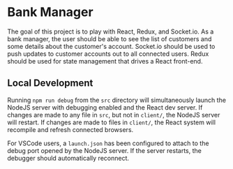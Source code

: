 # Bank Manager

The goal of this project is to play with React, Redux, and Socket.io. As a bank manager, the user should be able to see the list of customers and some details about the customer's account. Socket.io should be used to push updates to customer accounts out to all connected users. Redux should be used for state management that drives a React front-end.

## Local Development

Running `npm run debug` from the `src` directory will simultaneously launch the NodeJS server with debugging enabled and the React dev server. If changes are made to any file in `src`, but not in `client/`, the NodeJS server will restart. If changes are made to files in `client/`, the React system will recompile and refresh connected browsers.

For VSCode users, a `launch.json` has been configured to attach to the debug port opened by the NodeJS server. If the server restarts, the debugger should automatically reconnect.
